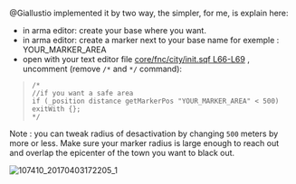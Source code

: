@Giallustio implemented it by two way, the simpler, for me, is explain here:
- in arma editor: create your base where you want.
- in arma editor: create a marker next to your base name for exemple : YOUR_MARKER_AREA
- open with your text editor file [core/fnc/city/init.sqf L66-L69](https://github.com/Vdauphin/HeartsAndMinds/blob/master/%3DBTC%3Dco%4030_Hearts_and_Minds.Altis/core/fnc/city/init.sqf#L66-L69) , uncomment (remove `/*` and `*/` command):

>     /*
>     //if you want a safe area
>     if (_position distance getMarkerPos "YOUR_MARKER_AREA" < 500) exitWith {};
>     */

Note : you can tweak radius of desactivation by changing `500` meters by more or less. Make sure your marker radius is large enough to reach out and overlap the epicenter of the town you want to black out.

![107410_20170403172205_1](https://cloud.githubusercontent.com/assets/14364400/24616751/5158449c-1892-11e7-901c-47747c9c349d.png)
